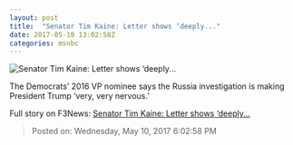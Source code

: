 ```yaml
---
layout: post
title:  "Senator Tim Kaine: Letter shows ‘deeply..."
date: 2017-05-10 13:02:58Z
categories: msnbc
---
```


![Senator Tim Kaine: Letter shows ‘deeply...](http://media1.s-nbcnews.com/j/MSNBC/Components/Video/201705/n_mj_timkaine_170510.video_1067x600.jpg)

The Democrats’ 2016 VP nominee says the Russia investigation is making President Trump ‘very, very nervous.’


Full story on F3News: [Senator Tim Kaine: Letter shows ‘deeply...](http://www.f3nws.com/n/QknrBH)

> Posted on: Wednesday, May 10, 2017 6:02:58 PM
